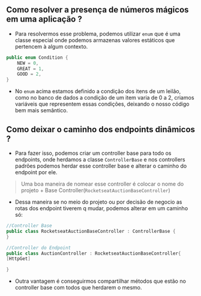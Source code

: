 ## Como resolver a presença de números mágicos em uma aplicação ? 
- Para resolvermos esse problema, podemos utilizar `enum` que é uma classe especial onde podemos armazenas valores estáticos que pertencem à algum contexto. 
```c#
public enum Condition {
	NEW = 0, 
	GREAT = 1, 
	GOOD = 2,
}
```

- No `enum` acima estamos definido a condição dos itens de um leilão, como no banco de dados a condição de um item varia de 0 a 2, criamos variáveis que representem essas condições, deixando o nosso código bem mais semântico.

## Como deixar o caminho dos endpoints dinâmicos ? 
- Para fazer isso, podemos criar um controller base para todo os endpoints, onde herdamos a classe `ControllerBase` e nos controllers padrões podemos herdar esse controller base e alterar o caminho do endpoint por ele.
> Uma boa maneira de nomear esse controller é colocar o nome do projeto + Base Controller(`RocketseatAuctionBaseController`)
- Dessa maneira se no meio do projeto ou por decisão de negocio as rotas dos endpoint tiverem q mudar, podemos alterar em um caminho só: 
```c#
//Controller Base
public class RocketseatAuctionBaseController : ControllerBase {
}

//Controller do Endpoint
public class AuctionController : RocketseatAuctionBaseController{
[HttpGet]

}
```
- Outra vantagem é conseguirmos compartilhar métodos que estão no controller base com todos que herdarem o mesmo. 